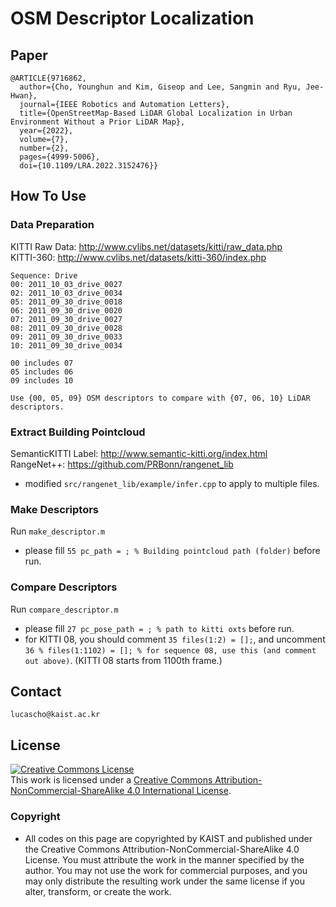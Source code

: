 # OSM Descriptor Localization

## Paper
```
@ARTICLE{9716862,
  author={Cho, Younghun and Kim, Giseop and Lee, Sangmin and Ryu, Jee-Hwan},
  journal={IEEE Robotics and Automation Letters}, 
  title={OpenStreetMap-Based LiDAR Global Localization in Urban Environment Without a Prior LiDAR Map}, 
  year={2022},
  volume={7},
  number={2},
  pages={4999-5006},
  doi={10.1109/LRA.2022.3152476}}
```

## How To Use

### Data Preparation
KITTI Raw Data: http://www.cvlibs.net/datasets/kitti/raw_data.php  
KITTI-360: http://www.cvlibs.net/datasets/kitti-360/index.php
```
Sequence: Drive  
00: 2011_10_03_drive_0027  
02: 2011_10_03_drive_0034  
05: 2011_09_30_drive_0018  
06: 2011_09_30_drive_0020  
07: 2011_09_30_drive_0027  
08: 2011_09_30_drive_0028  
09: 2011_09_30_drive_0033  
10: 2011_09_30_drive_0034  

00 includes 07
05 includes 06
09 includes 10

Use {00, 05, 09} OSM descriptors to compare with {07, 06, 10} LiDAR descriptors.
```

### Extract Building Pointcloud
SemanticKITTI Label: http://www.semantic-kitti.org/index.html  
RangeNet++: https://github.com/PRBonn/rangenet_lib
- modified ```src/rangenet_lib/example/infer.cpp``` to apply to multiple files.

### Make Descriptors
Run ```make_descriptor.m```
- please fill ```55 pc_path = ; % Building pointcloud path (folder)``` before run.

### Compare Descriptors
Run ```compare_descriptor.m```
- please fill ```27 pc_pose_path = ; % path to kitti oxts``` before run.
- for KITTI 08, you should comment ```35 files(1:2) = [];```, and uncomment ```36 % files(1:1102) = []; % for sequence 08, use this (and comment out above)```. (KITTI 08 starts from 1100th frame.)

## Contact
```
lucascho@kaist.ac.kr
```

## License
 <a rel="license" href="http://creativecommons.org/licenses/by-nc-sa/4.0/"><img alt="Creative Commons License" style="border-width:0" src="https://i.creativecommons.org/l/by-nc-sa/4.0/88x31.png" /></a><br />This work is licensed under a <a rel="license" href="http://creativecommons.org/licenses/by-nc-sa/4.0/">Creative Commons Attribution-NonCommercial-ShareAlike 4.0 International License</a>.

### Copyright
- All codes on this page are copyrighted by KAIST and published under the Creative Commons Attribution-NonCommercial-ShareAlike 4.0 License. You must attribute the work in the manner specified by the author. You may not use the work for commercial purposes, and you may only distribute the resulting work under the same license if you alter, transform, or create the work.
